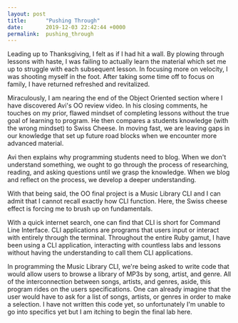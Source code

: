```yaml
---
layout: post
title:      "Pushing Through"
date:       2019-12-03 22:42:44 +0000
permalink:  pushing_through
---
```



Leading up to Thanksgiving, I felt as if I had hit a wall. By plowing through lessons with haste, I was failing to actually learn the material which set me up to struggle with each subsequent lesson. In focusing more on velocity, I was shooting myself in the foot. After taking some time off to focus on family, I have returned refreshed and revitalized.

Miraculously, I am nearing the end of the Object Oriented section where I have discovered Avi's OO review video. In his closing comments, he touches on my prior, flawed mindset of completing lessons without the true goal of learning to program. He then compares a students knowledge (with the wrong mindset) to Swiss Cheese. In moving fast, we are leaving gaps in our knowledge that set up future road blocks when we encounter more advanced material. 

Avi then explains why programming students need to blog. When we don't understand something, we ought to go through the process of researching, reading, and asking questions until we grasp the knowledge. When we blog and reflect on the process, we develop a deeper understanding. 

With that being said, the OO final project is a Music Library CLI and I can admit that I cannot recall exactly how CLI function. Here, the Swiss cheese effect is forcing me to brush up on fundamentals. 

With a quick internet search, one can find that CLI is short for Command Line Interface. CLI applications are programs that users input or interact with entirely through the terminal. Throughout the entire Ruby gamut, I have been using a CLI application, interacting with countless labs and lessons without having the understanding to call them CLI applications. 

In programming the Music Library CLI, we're being asked to write code that would allow users to browse a library of MP3s by song, artist, and genre.  All of the interconnection between songs, artists, and genres, aside, this program rides on the users specifications. One can already imagine that the user would have to ask for a list of songs, artists, or genres in order to make a selection. I have not written this code yet, so unfortunately I'm unable to go into specifics yet but I am itching to begin the final lab here. 

